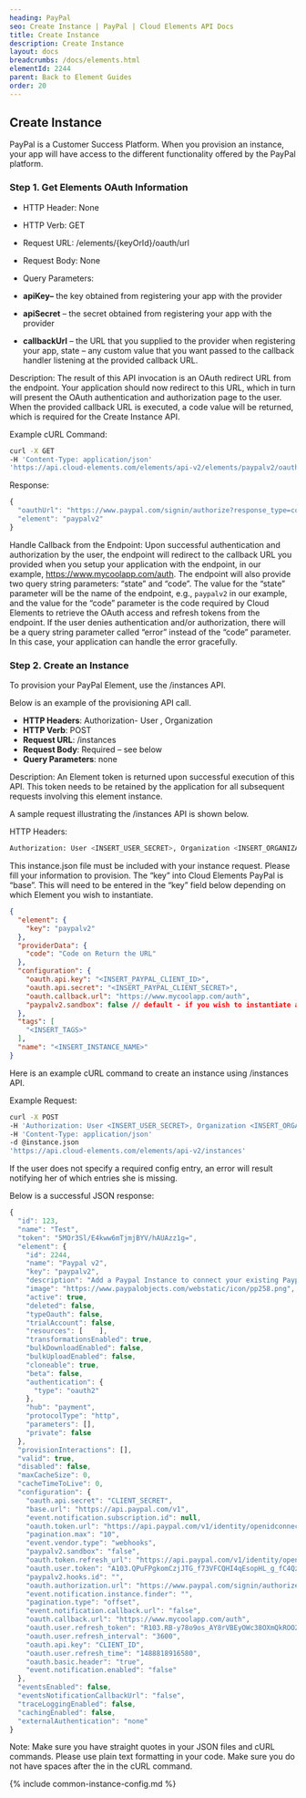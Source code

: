 ```yaml
---
heading: PayPal
seo: Create Instance | PayPal | Cloud Elements API Docs
title: Create Instance
description: Create Instance
layout: docs
breadcrumbs: /docs/elements.html
elementId: 2244
parent: Back to Element Guides
order: 20
---
```


## Create Instance

PayPal is a Customer Success Platform. When you provision an instance, your app will have access to the different functionality offered by the PayPal platform.

### Step 1. Get Elements OAuth Information

* HTTP Header: None
* HTTP Verb: GET
* Request URL: /elements/{keyOrId}/oauth/url
* Request Body: None
* Query Parameters:

* __apiKey–__ the key obtained from registering your app with the provider
* __apiSecret__ – the secret obtained from registering your app with the provider
* __callbackUrl__ – the URL that you supplied to the provider when registering your app, state – any custom value that you want passed to the callback handler listening at the provided callback URL.

Description: The result of this API invocation is an OAuth redirect URL from the endpoint. Your application should now redirect to this URL, which in turn will present the OAuth authentication and authorization page to the user. When the provided callback URL is executed, a code value will be returned, which is required for the Create Instance API.

Example cURL Command:

```bash
curl -X GET
-H 'Content-Type: application/json'
'https://api.cloud-elements.com/elements/api-v2/elements/paypalv2/oauth/url?apiKey=fake_PayPal_api_key&apiSecret=fake_PayPal_api_secret&callbackUrl=https://www.mycoolapp.com/auth&state=paypalv2'
```

Response:

```javascript
{
  "oauthUrl": "https://www.paypal.com/signin/authorize?response_type=code&client_id=insert_paypal_client_id0&redirect_uri=https://www.mycoolapp.com/auth&state=paypalv2",
  "element": "paypalv2"
}
```

Handle Callback from the Endpoint:
Upon successful authentication and authorization by the user, the endpoint will redirect to the callback URL you provided when you setup your application with the endpoint, in our example, https://www.mycoolapp.com/auth. The endpoint will also provide two query string parameters: “state” and “code”. The value for the “state” parameter will be the name of the endpoint, e.g., `paypalv2` in our example, and the value for the “code” parameter is the code required by Cloud Elements to retrieve the OAuth access and refresh tokens from the endpoint. If the user denies authentication and/or authorization, there will be a query string parameter called “error” instead of the “code” parameter. In this case, your application can handle the error gracefully.

### Step 2. Create an Instance

To provision your PayPal Element, use the /instances API.

Below is an example of the provisioning API call.

* __HTTP Headers__: Authorization- User <user secret>, Organization <organization secret>
* __HTTP Verb__: POST
* __Request URL__: /instances
* __Request Body__: Required – see below
* __Query Parameters__: none

Description: An Element token is returned upon successful execution of this API. This token needs to be retained by the application for all subsequent requests involving this element instance.

A sample request illustrating the /instances API is shown below.

HTTP Headers:

```bash
Authorization: User <INSERT_USER_SECRET>, Organization <INSERT_ORGANIZATION_SECRET>

```
This instance.json file must be included with your instance request.  Please fill your information to provision.  The “key” into Cloud Elements PayPal is “base”.  This will need to be entered in the “key” field below depending on which Element you wish to instantiate.

```JSON
{
  "element": {
    "key": "paypalv2"
  },
  "providerData": {
    "code": "Code on Return the URL"
  },
  "configuration": {
    "oauth.api.key": "<INSERT_PAYPAL_CLIENT_ID>",
    "oauth.api.secret": "<INSERT_PAYPAL_CLIENT_SECRET>",
    "oauth.callback.url": "https://www.mycoolapp.com/auth",
    "paypalv2.sandbox": false // default - if you wish to instantiate a sandbox account - then change to true
  },
  "tags": [
    "<INSERT_TAGS>"
  ],
  "name": "<INSERT_INSTANCE_NAME>"
}
```

Here is an example cURL command to create an instance using /instances API.

Example Request:

```bash
curl -X POST
-H 'Authorization: User <INSERT_USER_SECRET>, Organization <INSERT_ORGANIZATION_SECRET>'
-H 'Content-Type: application/json'
-d @instance.json
'https://api.cloud-elements.com/elements/api-v2/instances'
```

If the user does not specify a required config entry, an error will result notifying her of which entries she is missing.

Below is a successful JSON response:

```javascript
{
  "id": 123,
  "name": "Test",
  "token": "5MOr3Sl/E4kww6mTjmjBYV/hAUAzz1g=",
  "element": {
    "id": 2244,
    "name": "Paypal v2",
    "key": "paypalv2",
    "description": "Add a Paypal Instance to connect your existing Paypal account to the Payments and Billing Hub, allowing you to manage your payments, transactions, etc. across multiple Elements. You will need your Paypal account information to add an instance.",
    "image": "https://www.paypalobjects.com/webstatic/icon/pp258.png",
    "active": true,
    "deleted": false,
    "typeOauth": false,
    "trialAccount": false,
    "resources": [    ],
    "transformationsEnabled": true,
    "bulkDownloadEnabled": false,
    "bulkUploadEnabled": false,
    "cloneable": true,
    "beta": false,
    "authentication": {
      "type": "oauth2"
    },
    "hub": "payment",
    "protocolType": "http",
    "parameters": [],
    "private": false
  },
  "provisionInteractions": [],
  "valid": true,
  "disabled": false,
  "maxCacheSize": 0,
  "cacheTimeToLive": 0,
  "configuration": {
    "oauth.api.secret": "CLIENT_SECRET",
    "base.url": "https://api.paypal.com/v1",
    "event.notification.subscription.id": null,
    "oauth.token.url": "https://api.paypal.com/v1/identity/openidconnect/tokenservice",
    "pagination.max": "10",
    "event.vendor.type": "webhooks",
    "paypalv2.sandbox": "false",
    "oauth.token.refresh_url": "https://api.paypal.com/v1/identity/openidconnect/tokenservice",
    "oauth.user.token": "A103.QPuFPgkomCzjJTG_f73VFCQHI4qEsopHL_g_fC4Qz.mNBZKctsfSpUoUizFX8fH-S7n_e",
    "paypalv2.hooks.id": "",
    "oauth.authorization.url": "https://www.paypal.com/signin/authorize",
    "event.notification.instance.finder": "",
    "pagination.type": "offset",
    "event.notification.callback.url": "false",
    "oauth.callback.url": "https://www.mycoolapp.com/auth",
    "oauth.user.refresh_token": "R103.RB-y78o9os_AY8rVBEyOWc38OXmQkROO22-CokpqSAcnrBxQrWnFrm17hEmCaSZS3Zy0fA4NK4eU-SGUwz92zj3AJtx2Cy2SumzRqNQlbFlMvNF4jHB5",
    "oauth.user.refresh_interval": "3600",
    "oauth.api.key": "CLIENT_ID",
    "oauth.user.refresh_time": "1488818916580",
    "oauth.basic.header": "true",
    "event.notification.enabled": "false"
  },
  "eventsEnabled": false,
  "eventsNotificationCallbackUrl": "false",
  "traceLoggingEnabled": false,
  "cachingEnabled": false,
  "externalAuthentication": "none"
}
```

Note:  Make sure you have straight quotes in your JSON files and cURL commands.  Please use plain text formatting in your code.  Make sure you do not have spaces after the in the cURL command.

{% include common-instance-config.md %}
